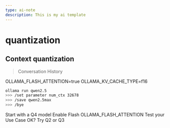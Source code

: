 ```yaml
---
type: ai-note
description: This is my ai template
---
```



# quantization

## Context quantization

> Conversation History

OLLAMA_FLASH_ATTENTION=true
OLLAMA_KV_CACHE_TYPE=f16

```bash
ollama run qwen2.5
>>> /set parameter num_ctx 32678
>>> /save qwen2.5max
>>> /bye 
```

Start with a Q4 model 
Enable Flash OLLAMA_FLASH_ATTENTION
Test your Use Case
OK? Try Q2 or Q3
